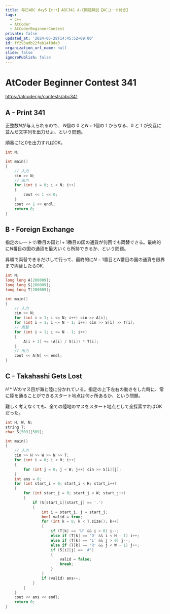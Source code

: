 ```yaml
---
title: 毎日ABC day5【c++】ABC341 A-C問題解説【ACコード付き】
tags:
  - C++
  - AtCoder
  - AtCoderBeginnerContest
private: false
updated_at: '2024-05-28T14:45:52+09:00'
id: ff293adb22feb14f8da3
organization_url_name: null
slide: false
ignorePublish: false
---
```

# AtCoder Beginner Contest 341

https://atcoder.jp/contests/abc341

## A - Print 341
正整数$N$が与えられるので、 $N$個の 0 と$N+1$個の 1 からなる、0 と 1 が交互に並んだ文字列を出力せよ、という問題。

順番に1と0を出力すればOK。

```cpp
int N;

int main()
{
	// 入力
	cin >> N;
	// 出力
	for (int i = 0; i < N; i++)
	{
		cout << 1 << 0;
	}
	cout << 1 << endl;
	return 0;
}
```

## B - Foreign Exchange

指定のレートで$i$番目の国と$i+1$番目の国の通貨が何回でも両替できる。最終的に$N$番目の国の通貨を最大いくら所持できるか、という問題。

昇順で両替できるだけして行って、最終的に$N-1$番目と$N$番目の国の通貨を限界まで両替したらOK.

```cpp
int N;
long long A[200009];
long long S[200009];
long long T[200009];

int main()
{
	// 入力
	cin >> N;
	for (int i = 1; i <= N; i++) cin >> A[i];
	for (int i = 1; i <= N - 1; i++) cin >> S[i] >> T[i];
	// 両替
	for (int i = 1; i <= N - 1; i++)
	{
		A[i + 1] += (A[i] / S[i]) * T[i]; 
	}
	// 出力
	cout << A[N] << endl;
}
```

## C - Takahashi Gets Lost
$H * W$のマス目が海と陸に分かれている。指定の上下左右の動きをした時に、常に陸を通ることができるスタート地点は何ヶ所あるか、という問題。

難しく考えなくても、全ての陸地のマスをスタート地点として全探索すればOKだった。

```cpp
int H, W, N;
string T;
char S[509][509];

int main()
{
    // 入力
    cin >> H >> W >> N >> T;
    for (int i = 0; i < H; i++)
    {
        for (int j = 0; j < W; j++) cin >> S[i][j];
    }
    int ans = 0;
    for (int start_i = 0; start_i < H; start_i++)
    {
        for (int start_j = 0; start_j < W; start_j++)
        {
            if (S[start_i][start_j] == '.')
            {
                int i = start_i, j = start_j;
                bool valid = true;
                for (int k = 0; k < T.size(); k++)
                {
                    if (T[k] == 'U' && i > 0) i--;
                    else if (T[k] == 'D' && i < H - 1) i++;
                    else if (T[k] == 'L' && j > 0) j--;
                    else if (T[k] == 'R' && j < W - 1) j++;
                    if (S[i][j] == '#')
                    {
                        valid = false;
                        break;
                    }
                }
                if (valid) ans++;
            }
        }
    }
    cout << ans << endl;
    return 0;
}
```
